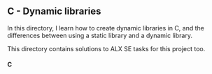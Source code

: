 ## C - Dynamic libraries
In this directory, I learn how to create dynamic libraries in C, and the differences between using a static library and a dynamic library.

This directory contains solutions to ALX SE tasks for this project too.

#### C
